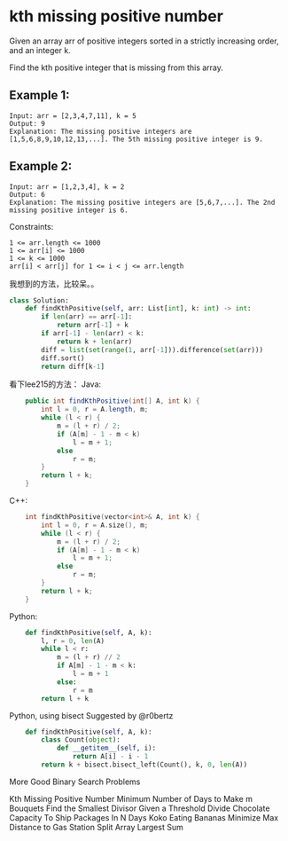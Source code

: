 # kth missing positive number

Given an array arr of positive integers sorted in a strictly increasing order, and an integer k.

Find the kth positive integer that is missing from this array.



## Example 1:
```
Input: arr = [2,3,4,7,11], k = 5
Output: 9
Explanation: The missing positive integers are [1,5,6,8,9,10,12,13,...]. The 5th missing positive integer is 9.
```
## Example 2:
```
Input: arr = [1,2,3,4], k = 2
Output: 6
Explanation: The missing positive integers are [5,6,7,...]. The 2nd missing positive integer is 6.
```

Constraints:
```
1 <= arr.length <= 1000
1 <= arr[i] <= 1000
1 <= k <= 1000
arr[i] < arr[j] for 1 <= i < j <= arr.length
```

我想到的方法，比较呆。。
```Python
class Solution:
    def findKthPositive(self, arr: List[int], k: int) -> int:
        if len(arr) == arr[-1]:
            return arr[-1] + k
        if arr[-1] - len(arr) < k:
            return k + len(arr)
        diff = list(set(range(1, arr[-1])).difference(set(arr)))
        diff.sort()
        return diff[k-1]
```
看下lee215的方法：
Java:
```java
    public int findKthPositive(int[] A, int k) {
        int l = 0, r = A.length, m;
        while (l < r) {
            m = (l + r) / 2;
            if (A[m] - 1 - m < k)
                l = m + 1;
            else
                r = m;
        }
        return l + k;
    }
```
C++:
```cpp
    int findKthPositive(vector<int>& A, int k) {
        int l = 0, r = A.size(), m;
        while (l < r) {
            m = (l + r) / 2;
            if (A[m] - 1 - m < k)
                l = m + 1;
            else
                r = m;
        }
        return l + k;
    }
```
Python:
```Python
    def findKthPositive(self, A, k):
        l, r = 0, len(A)
        while l < r:
            m = (l + r) // 2
            if A[m] - 1 - m < k:
                l = m + 1
            else:
                r = m
        return l + k
```
Python, using bisect
Suggested by @r0bertz
```Python
    def findKthPositive(self, A, k):
        class Count(object):
            def __getitem__(self, i):
                return A[i] - i - 1
        return k + bisect.bisect_left(Count(), k, 0, len(A))
```

More Good Binary Search Problems

Kth Missing Positive Number
Minimum Number of Days to Make m Bouquets
Find the Smallest Divisor Given a Threshold
Divide Chocolate
Capacity To Ship Packages In N Days
Koko Eating Bananas
Minimize Max Distance to Gas Station
Split Array Largest Sum
